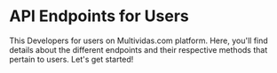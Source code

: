 # API Endpoints for Users

This Developers for users on Multividas.com platform. Here, you'll find details about the different endpoints and their respective methods that pertain to users. Let's get started!

